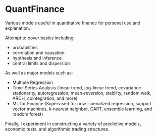 # QuantFinance
Various models useful in quantitative finance for personal use and explanation. 

Attempt to cover basics including: 
- probabilities
- correlation and causation
- hypthesis and inference
- central limits and dispersion

As well as major models such as:
- Multiple Regression
- Time-Series Analysis (linear trend, log-linear trend, covariance stationarity, autoregression, mean-reversion, stability, random walk, ARCH, cointegration, and more)
- ML for Finance (Supervised for now - penalized regression, support vector machines, k-nearest neighbor, CART, ensemble learning, and random forest)

Finally, I experiment in constructing a variety of predictive models, economic tests, and algorithmic trading structures. 

